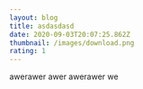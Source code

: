 ```yaml
---
layout: blog
title: asdasdasd
date: 2020-09-03T20:07:25.862Z
thumbnail: /images/download.png
rating: 1
---
```

awerawer awer awerawer we